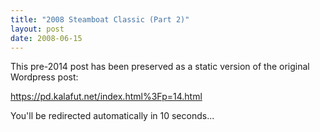 ```yaml
---
title: "2008 Steamboat Classic (Part 2)"
layout: post
date: 2008-06-15
---
```


This pre-2014 post has been preserved as a static version of the original Wordpress post:

https://pd.kalafut.net/index.html%3Fp=14.html

You'll be redirected automatically in 10 seconds...

<head>
  <meta http-equiv="refresh" content="10;url=https://pd.kalafut.net/index.html%3Fp=14.html">
</head>

